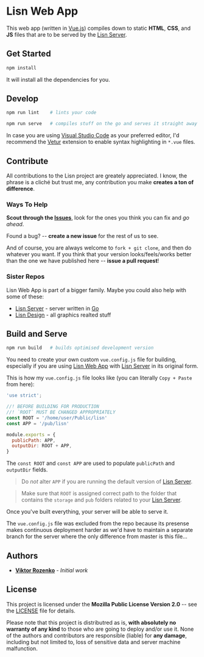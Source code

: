 # Lisn Web App

This web app (written in [Vue.js]) compiles down to static **HTML**, **CSS**,
and **JS** files that are to be served by the [Lisn Server].

[Vue.js]: https://vuejs.org
[Lisn Server]: https://github.com/Lisn-Rocks/server



## Get Started

```bash
npm install
```

It will install all the dependencies for you.



## Develop

```bash
npm run lint    # lints your code

npm run serve   # compiles stuff on the go and serves it straight away
```

In case you are using [Visual Studio Code] as your preferred editor, I'd
recommend the [Vetur] extension to enable syntax highlighting in `*.vue` files.

[Visual Studio Code]: https://code.visualstudio.com
[Vetur]: https://vuejs.github.io/vetur



## Contribute

All contributions to the Lisn project are greately appreciated. I know, the
phrase is a cliché but trust me, any contribution you make
**creates a ton of difference**.


### Ways To Help

**Scout through the [Issues]**, look for the ones you think you can fix and
*go ahead*.

[Issues]: https://github.com/Lisn-Rocks/web-app/issues

Found a bug? -- **create a new issue** for the rest of us to see.

And of course, you are always welcome to `fork + git clone`, and then do
whatever you want. If you think that your version looks/feels/works better than
the one we have published here -- **issue a pull request**!


### Sister Repos

Lisn Web App is part of a bigger family. Maybe you could also help with some of
these:

- [Lisn Server] - server written in [Go]
- [Lisn Design] - all graphics realted stuff

[Go]: https://golang.org
[Lisn Design]: https://github.com/Lisn-Rocks/design



## Build and Serve

```bash
npm run build   # builds optimised development version
```

You need to create your own custom `vue.config.js` file for building, especially
if you are using [Lisn Web App] with [Lisn Server] in its original form.

[Lisn Web App]: https://github.com/Lisn-Rocks/web-app

This is how my `vue.config.js` file looks like (you can literally `Copy + Paste`
from here):

```js
'use strict';

//! BEFORE BUILDING FOR PRODUCTION
//! `ROOT` MUST BE CHANGED APPROPRIATELY
const ROOT = '/home/user/Public/lisn'
const APP = '/pub/lisn'

module.exports = {
  publicPath: APP,
  outputDir: ROOT + APP,
}
```

The `const ROOT` and `const APP` are used to populate `publicPath` and
`outputDir` fields.

> Do *not* alter `APP` if you are running the default version of [Lisn Server].

> Make sure that `ROOT` is assigned correct path to the folder that contains the
> `storage` and `pub` folders related to your [Lisn Server].

Once you've built everything, your server will be able to serve it.

The `vue.config.js` file was excluded from the repo because its presense makes
continuous deployment harder as we'd have to maintain a separate branch for the
server where the only difference from master is this file...



## Authors

- **[Viktor Rozenko]** - *Initial work*

[Viktor Rozenko]: https://github.com/sharpvik



## License

This project is licensed under the **Mozilla Public License Version 2.0** --
see the [LICENSE](LICENSE) file for details.

Please note that this project is distributred as is,
**with absolutely no warranty of any kind** to those who are going to deploy
and/or use it. None of the authors and contributors are responsible (liable)
for **any damage**, including but not limited to, loss of sensitive data and
server machine malfunction.

